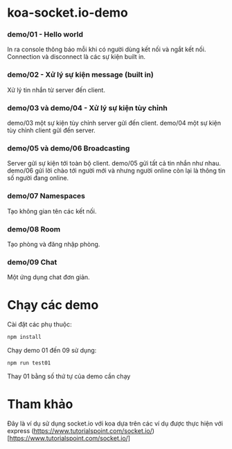# koa-socket.io-demo

### demo/01 - Hello world
In ra console thông báo mỗi khi có người dùng kết nối và ngắt kết nối. Connection và disconnect là các sự kiện built in.

### demo/02 - Xử lý sự kiện message (built in)
Xử lý tin nhắn từ server đến client.

### demo/03 và demo/04 - Xử lý sự kiện tùy chỉnh
demo/03 một sự kiện tùy chỉnh server gửi đến client.
demo/04 một sự kiện tùy chỉnh client gửi đến server.

### demo/05 và demo/06 Broadcasting
Server gửi sự kiện tới toàn bộ client.
demo/05 gửi tất cả tin nhắn như nhau. demo/06 gửi lời chào tới người mới và nhưng người online còn lại là thông tin số người đang online.

### demo/07 Namespaces
Tạo không gian tên các kết nối.

### demo/08 Room
Tạo phòng và đăng nhập phòng.

### demo/09 Chat
Một ứng dụng chat đơn giản.

# Chạy các demo

Cài đặt các phụ thuộc:

```sh
npm install
```
Chạy demo 01 đến 09 sử dụng:
```sh
npm run test01
```
Thay 01 bằng số thứ tự của demo cần chạy

# Tham khảo
Đây là ví dụ sử dụng socket.io với koa dựa trên các ví dụ được thực hiện với express
(https://www.tutorialspoint.com/socket.io/)[https://www.tutorialspoint.com/socket.io/]
